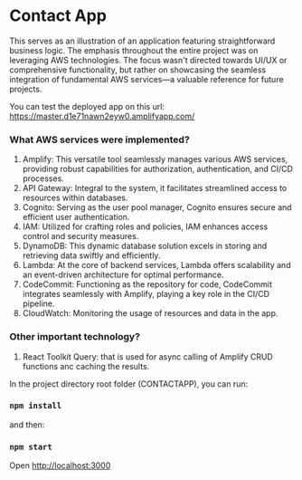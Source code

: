 # Contact App

This serves as an illustration of an application featuring straightforward business logic. The emphasis throughout the entire project was on leveraging AWS technologies. The focus wasn't directed towards UI/UX or comprehensive functionality, but rather on showcasing the seamless integration of fundamental AWS services—a valuable reference for future projects.

You can test the deployed app on this url: https://master.d1e71nawn2eyw0.amplifyapp.com/

### What AWS services were implemented?

1. Amplify: This versatile tool seamlessly manages various AWS services, providing robust capabilities for authorization, authentication, and CI/CD processes.
2. API Gateway: Integral to the system, it facilitates streamlined access to resources within databases.
3. Cognito: Serving as the user pool manager, Cognito ensures secure and efficient user authentication.
4. IAM: Utilized for crafting roles and policies, IAM enhances access control and security measures.
5. DynamoDB: This dynamic database solution excels in storing and retrieving data swiftly and efficiently.
6. Lambda: At the core of backend services, Lambda offers scalability and an event-driven architecture for optimal performance.
7. CodeCommit: Functioning as the repository for code, CodeCommit integrates seamlessly with Amplify, playing a key role in the CI/CD pipeline.
8. CloudWatch: Monitoring the usage of resources and data in the app.

### Other important technology?

1.  React Toolkit Query: that is used for async calling of Amplify CRUD functions anc caching the results.

In the project directory root folder (CONTACTAPP), you can run:

### `npm install`

and then:

### `npm start`

Open [http://localhost:3000](http://localhost:3000)
